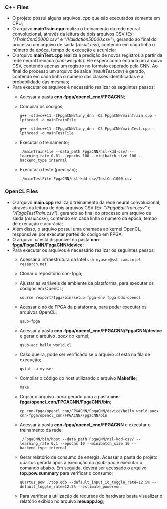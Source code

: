 ### C++ Files

- O projeto possui alguns arquivos *.cpp* que são executados somente em CPU;
- O arquivo **mainTrain.cpp** realiza o treinamento da rede neural convolucional, através da leitura de dois arquivos CSV (Ex: *"/TrainCnn50000.csv"* e *"/Validation50000.csv"*), gerando ao final do processo um arquivo de saída (*result.csv*), contendo em cada linha o número da epóca, tempo de execução e acurácia;
- O arquivo **mainTest.cpp** realiza a predição de novos registros a partir da rede neural treinada (*cnn-weights*). Ele espera como entrada um arquivo CSV, contendo apenas um registro no formato esperado pela CNN. Ao final do processo um arquivo de saída (*resultTest.csv*) é gerado, contendo em cada linha o número das classes identificadas e a probabilidade das mesmas;
- Para executar os arquivos é necessário realizar os seguintes passos:
    - Acessar a pasta **cnn-fpga/opencl_cnn/FPGACNN**;
    
    - Compilar os códigos;  

        `g++ -std=c++11 -IFpgaCNN/tiny_dnn -O3 FpgaCNN/mainTrain.cpp -lpthread -o mainTrainFile`

        `g++ -std=c++11 -IFpgaCNN/tiny_dnn -O3 FpgaCNN/mainTest.cpp -lpthread -o mainTestFile`

    - Executar o treinamento;

        `./mainTrainFile --data_path FpgaCNN/nsl-kdd-csv/ --learning_rate 0.01 --epochs 100 --minibatch_size 100 --backend_type internal`

    - Executar o teste (predição);

        `./mainTestFile FpgaCNN/nsl-kdd-csv/TestCnn1000.csv `

### OpenCL Files

- O arquivo **main.cpp** realiza o treinamento da rede neural convolucional, através da leitura de dois arquivos CSV (Ex: *"/FpgaEditTrain.csv"* e *"/FpgaTestTrain.csv"*), gerando ao final do processo um arquivo de saída (*result.csv*), contendo em cada linha o número da epóca, tempo de execução e acurácia;
- Além disso, o arquivo possui uma chamada ao kernel OpenCL, responsável por executar partes do código em FPGA;
- O arquivo *.cl* está disponível na pasta **cnn-fpga/FpgaCNN/FpgaCNN/device**;
- Para executar os arquivos é necessário realizar os seguintes passos:
    - Acessar a infraestrutura da Intel `ssh myuser@ssh-iam.intel-research.net`

    - Clonar o repositório cnn-fpga;

    - Ajustar as variáveis de ambiente da plataforma, para executar os códigos em OpenCL;

        `source /export/fpga/bin/setup-fpga-env fpga-bdx-opencl`

    - Acessar o nó de FPGA da plataforma, para poder executar os arquivos OpenCL;

        `qsub-fpga`

    - Acessar a pasta **cnn-fpga/opencl_cnn/FPGACNN/FpgaCNN/device** e gerar o arquivo *.aocx* do kernel;

        `qsub-aoc hello_world.cl`

    - Caso queira, pode ser verificado se o arquivo *.cl* está na fila de execução;

        `qstat -u myuser`

    - Compilar o código do host utilizando o arquivo **Makefile**;

        `make`

    - Copiar o arquivo *.aocx* gerado para a pasta **cnn-fpga/opencl_cnn/FPGACNN/FpgaCNN/bin**;

        `cp cnn-fpga/opencl_cnn/FPGACNN/FpgaCNN/device/hello_world.aocx cnn-fpga/opencl_cnn/FPGACNN/FpgaCNN/bin`
    
    - Acessar a pasta **cnn-fpga/opencl_cnn/FPGACNN** e executar o treinamento da rede;

        `./FpgaCNN/bin/host --data_path FpgaCNN/nsl-kdd-csv/ --learning_rate 0.1 --epochs 10 --minibatch_size 10 --backend_type internal`

    - Gerar relatório de consumo de energia. Acessar a pasta do projeto quartus gerada após a execução do *qsub-aoc* e executar o comando abaixo. Em seguida, deverá ser acessado o arquivo **top.pow.summary** para verificar o consumo;

        `quartus_pow ./top.qdb --default_input_io_toggle_rate=12.5% --default_toggle_rate=12.5% --estimate_power=on`

    - Para verificar a utilização de recursos do hardware basta visualizar o relatório exibido no arquivo **meuapp.log**;

